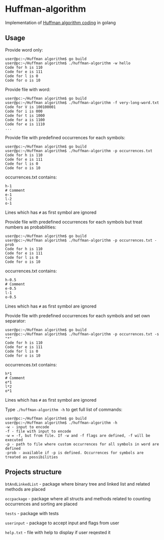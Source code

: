 # Huffman-algorithm
Implementation of [Huffman algorithm coding](https://en.wikipedia.org/wiki/Huffman_coding) in golang 
## Usage
Provide word only:
```console
user@pc:~/Huffman algorithm$ go build
user@pc:~/Huffman algorithm$ ./huffman-algorithm -w hello
Code for h is 110
Code for e is 111
Code for l is 0  
Code for o is 10 
```
Provide file with word:
```console
user@pc:~/Huffman algorithm$ go build
user@pc:~/Huffman algorithm$ ./huffman-algorithm -f very-long-word.txt
Code for V is 100100001
Code for i is 000
Code for t is 1000
Code for a is 1100
Code for e is 1110
...
```
Provide file with predefined occurrences for each symbols:
```console
user@pc:~/Huffman algorithm$ go build
user@pc:~/Huffman algorithm$ ./huffman-algorithm -p occurrences.txt
Code for h is 110
Code for e is 111
Code for l is 0  
Code for o is 10 
```
occurrences.txt contains:
```
h-1
# Comment
e-1
l-2
o-1
```
Lines which has `#` as first symbol are ignored

Provide file with predefined occurrences for each symbols but treat numbers as probabilities:
```console
user@pc:~/Huffman algorithm$ go build
user@pc:~/Huffman algorithm$ ./huffman-algorithm -p occurrences.txt -prob
Code for h is 110
Code for e is 111
Code for l is 0  
Code for o is 10 
```
occurrences.txt contains:
```
h-0.5
# Comment
e-0.5
l-1
o-0.5
```
Lines which has `#` as first symbol are ignored

Provide file with predefined occurrences for each symbols and set own separator:
```console
user@pc:~/Huffman algorithm$ go build
user@pc:~/Huffman algorithm$ ./huffman-algorithm -p occurrences.txt -s "*"
Code for h is 110
Code for e is 111
Code for l is 0  
Code for o is 10 
```
occurrences.txt contains:
```
h*1
# Comment
e*1
l*2
o*1
```
Lines which has `#` as first symbol are ignored

Type `./huffman-algorithm -h` to get full list of commands:
```console
user@pc:~/Huffman algorithm$ go build
user@pc:~/Huffman algorithm$ ./huffman-algorithm -h
-w - input to encode
-f - file with input to encode
-w = -f, but from file. If -w and -f flags are defined, -f will be executed
-p - path to file where custom occurrences for all symbols in word are defined
-prob - available if -p is defined. Occurrences for symbols are treated as possibilities
```
## Projects structure

`btAndLinkedList` - package where binary tree and linked list and related methods are placed

`occpackage` - package where all structs and methods related to counting occurrences and sorting are placed

`tests` - package with tests

`userinput` - package to accept input and flags from user

`help.txt` - file with help to display if user reqested it